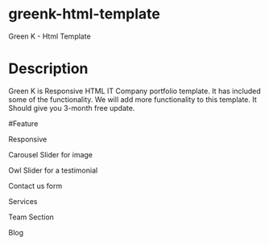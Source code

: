# greenk-html-template

Green K - Html Template

# Description

Green K is Responsive HTML IT Company portfolio template. It has included some of the functionality.
We will add more functionality to this template. It Should give you 3-month free update.


#Feature

Responsive

Carousel Slider for image

Owl Slider for a testimonial

Contact us form

Services 

Team Section

Blog
